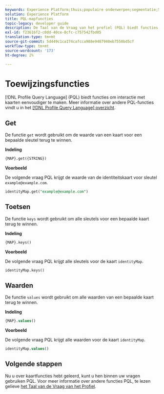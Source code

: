 ```yaml
---
keywords: Experience Platform;thuis;populaire onderwerpen;segmentatie;Segmentatie;Segmenteringsservice;pql;PQL;De Taal van de Vraag van het profiel;kaartfuncties;kaart;
solution: Experience Platform
title: PQL-mapfuncties
topic-legacy: developer guide
description: De Taal van de Vraag van het profiel (PQL) biedt functies om interactie met kaarten gemakkelijker te maken.
exl-id: f23616f2-c0dd-40ce-8cfc-c757542fbd05
translation-type: tm+mt
source-git-commit: 5d449c1ca174cafcca988e9487940eb7550bd5cf
workflow-type: tm+mt
source-wordcount: '173'
ht-degree: 2%

---
```


# Toewijzingsfuncties

[!DNL Profile Query Language] (PQL) biedt functies om interactie met kaarten eenvoudiger te maken. Meer informatie over andere PQL-functies vindt u in het [[!DNL Profile Query Language] overzicht](./overview.md).

## Get

De functie `get` wordt gebruikt om de waarde van een kaart voor een bepaalde sleutel terug te winnen.

**Indeling**

```sql
{MAP}.get({STRING})
```

**Voorbeeld**

De volgende vraag PQL krijgt de waarde van de identiteitskaart voor sleutel `example@example.com`.

```sql
identityMap.get("example@example.com")
```

## Toetsen

De functie `keys` wordt gebruikt om alle sleutels voor een bepaalde kaart terug te winnen.

**Indeling**

```sql
{MAP}.keys()
```

**Voorbeeld**

De volgende vraag PQL krijgt alle sleutels voor de kaart `identityMap`.

```sql
identityMap.keys()
```

## Waarden

De functie `values` wordt gebruikt om alle waarden van een bepaalde kaart terug te winnen.

**Indeling**

```sql
{MAP}.values()
```

**Voorbeeld**

De volgende vraag PQL krijgt alle waarden voor de kaart `identityMap`.

```sql
identityMap.values()
```

## Volgende stappen

Nu u over kaartfuncties hebt geleerd, kunt u hen binnen uw vragen gebruiken PQL. Voor meer informatie over andere functies PQL, te lezen gelieve [het Taal van de Vraag van het Profiel](./overview.md).
